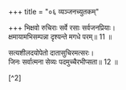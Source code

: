 +++
title = "०६ व्यञ्जनच्युतकम्"

+++
भिक्षवो रुचिराः सर्वे रसाः सर्वजनप्रियाः।  
क्षमायामभिसम्पन्ना दृश्यन्ते मगधे परम्॥ 11 ॥  

[^11]: एकस्मिन्नर्थे 'भिक्षवः’ श्वेताम्बराः. द्वितीयेऽर्थे भिक्षव इति पदात् भकारलोपः क्रियते तदा 'इक्षवः’ गुडवृक्षाः.
 
सत्यशीलदयोपेतो दातासुचिरमत्सरः।  
जिनः सर्वात्मना सेव्यः पदमुच्चैरभीप्सता॥ 12 ॥  

[^12]: एकस्मिन्नर्थे 'जिनो वीतरागः. द्वितीयेऽर्थे जिन इत्यस्माज्जकारो लुप्यते तदा 'इन’ इति स्थितम्. इनः स्वामी राजा वा.
 
[^2]